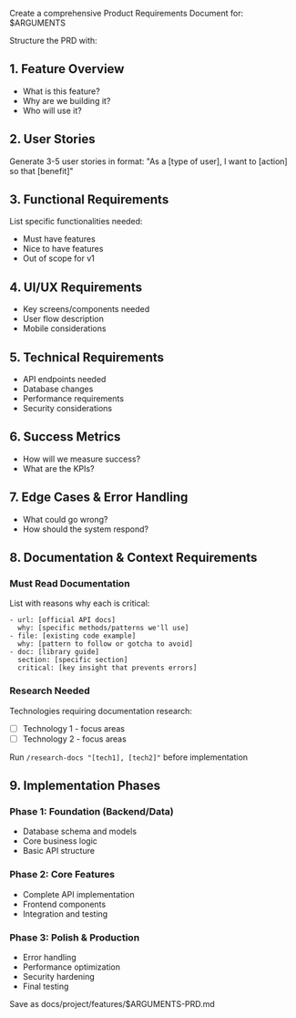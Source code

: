 Create a comprehensive Product Requirements Document for: $ARGUMENTS

Structure the PRD with:

## 1. Feature Overview
- What is this feature?
- Why are we building it?
- Who will use it?

## 2. User Stories
Generate 3-5 user stories in format:
"As a [type of user], I want to [action] so that [benefit]"

## 3. Functional Requirements
List specific functionalities needed:
- Must have features
- Nice to have features
- Out of scope for v1

## 4. UI/UX Requirements
- Key screens/components needed
- User flow description
- Mobile considerations

## 5. Technical Requirements
- API endpoints needed
- Database changes
- Performance requirements
- Security considerations

## 6. Success Metrics
- How will we measure success?
- What are the KPIs?

## 7. Edge Cases & Error Handling
- What could go wrong?
- How should the system respond?

## 8. Documentation & Context Requirements
### Must Read Documentation
List with reasons why each is critical:
```
- url: [official API docs] 
  why: [specific methods/patterns we'll use]
- file: [existing code example]
  why: [pattern to follow or gotcha to avoid]
- doc: [library guide]
  section: [specific section]
  critical: [key insight that prevents errors]
```

### Research Needed
Technologies requiring documentation research:
- [ ] Technology 1 - focus areas
- [ ] Technology 2 - focus areas

Run `/research-docs "[tech1], [tech2]"` before implementation

## 9. Implementation Phases
### Phase 1: Foundation (Backend/Data)
- Database schema and models
- Core business logic
- Basic API structure

### Phase 2: Core Features
- Complete API implementation
- Frontend components
- Integration and testing

### Phase 3: Polish & Production
- Error handling
- Performance optimization
- Security hardening
- Final testing

Save as docs/project/features/$ARGUMENTS-PRD.md